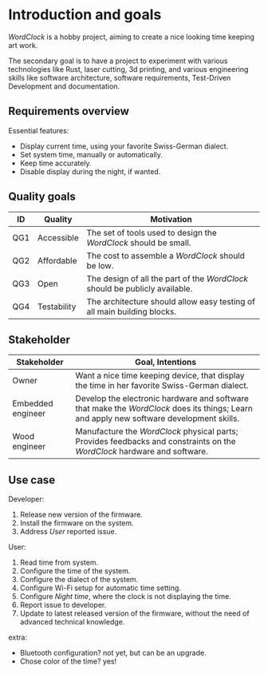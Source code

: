 # Introduction and goals
*WordClock* is a hobby project, aiming to create a nice looking time keeping art work.

The secondary goal is to have a project to experiment with various technologies like Rust, laser cutting, 3d printing, and various engineering skills like software architecture, software requirements, Test-Driven Development and documentation.

## Requirements overview
Essential features:
- Display current time, using your favorite Swiss-German dialect.
- Set system time, manually or automatically.
- Keep time accurately.
- Disable display during the night, if wanted.

## Quality goals
| ID | Quality | Motivation |
| - | - | -|
| QG1 | Accessible | The set of tools used to design the *WordClock* should be small. |
| QG2 | Affordable | The cost to assemble a *WordClock* should be low.|
| QG3 | Open | The design of all the part of the *WordClock* should be publicly available. |
| QG4 | Testability | The architecture should allow easy testing of all main building blocks. |

## Stakeholder
| Stakeholder | Goal, Intentions |
| - | - |
| Owner | Want a nice time keeping device, that display the time in her favorite Swiss-German dialect. |
| Embedded engineer | Develop the electronic hardware and software that make the *WordClock* does its things; Learn and apply new software development skills. |
| Wood engineer | Manufacture the *WordClock* physical parts; Provides feedbacks and constraints on the *WordClock* hardware and software. |

## Use case
Developer:
1. Release new version of the firmware.
2. Install the firmware on the system.
3. Address *User* reported issue.

User:
1. Read time from system.
1. Configure the time of the system.
2. Configure the dialect of the system.
3. Configure Wi-Fi setup for automatic time setting.
4. Configure *Night time*, where the clock is not displaying the time.
5. Report issue to developer.
6. Update to latest released version of the firmware, without the need of advanced technical knowledge.

extra:
- Bluetooth configuration? not yet, but can be an upgrade.
- Chose color of the time? yes!
